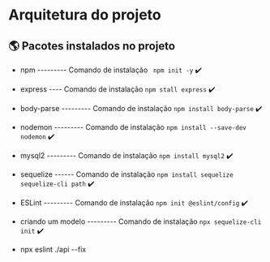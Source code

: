 # Arquitetura do projeto

## :earth_americas: Pacotes instalados no projeto

+ npm --------- Comando de instalação ` npm init -y` :heavy_check_mark:
+ express ---- Comando de instalação `npm stall express` :heavy_check_mark:
+ body-parse --------- Comando de instalação `npm install body-parse` :heavy_check_mark:
+ nodemon --------- Comando de instalação `npm install --save-dev nodemon` :heavy_check_mark:
+ mysql2 --------- Comando de instalação `npm install mysql2` :heavy_check_mark:
+ sequelize ------ Comando de instalação `npm install sequelize sequelize-cli path` :heavy_check_mark:
+ ESLint --------- Comando de instalação `npm init @eslint/config` :heavy_check_mark:
+ criando um modelo --------- Comando de instalação `npx sequelize-cli init` :heavy_check_mark:

+ npx eslint ./api --fix

